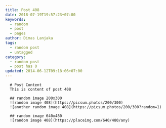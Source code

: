```yaml
---
title: Post 408
date: 2018-07-19T19:57:23+07:00
keywords:
  - random
  - post
  - pages
author: Dimas Lanjaka
tags:
  - random post
  - untagged
category:
  - random post
  - post has 0
updated: 2014-06-12T09:18:06+07:00
---
```


      # Post Content
      This is content of post 408

      ## random image 200x300
      ![random image 408](https://picsum.photos/200/300)
      ![another random image 408](https://picsum.photos/200/300?random=1)

      ## random image 640x480
      ![random image 408](https://placeimg.com/640/480/any)
      